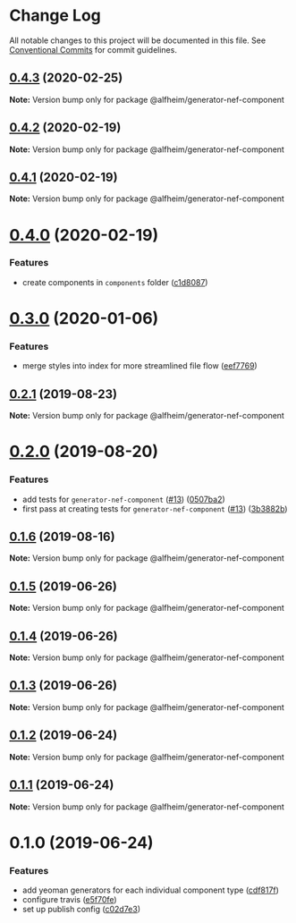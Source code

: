 # Change Log

All notable changes to this project will be documented in this file.
See [Conventional Commits](https://conventionalcommits.org) for commit guidelines.

## [0.4.3](https://github.com/Nasdaq/alfheim/compare/@alfheim/generator-nef-component@0.4.2...@alfheim/generator-nef-component@0.4.3) (2020-02-25)

**Note:** Version bump only for package @alfheim/generator-nef-component





## [0.4.2](https://github.com/Nasdaq/alfheim/compare/@alfheim/generator-nef-component@0.4.1...@alfheim/generator-nef-component@0.4.2) (2020-02-19)

**Note:** Version bump only for package @alfheim/generator-nef-component





## [0.4.1](https://github.com/Nasdaq/alfheim/compare/@alfheim/generator-nef-component@0.4.0...@alfheim/generator-nef-component@0.4.1) (2020-02-19)

**Note:** Version bump only for package @alfheim/generator-nef-component





# [0.4.0](https://github.com/Nasdaq/alfheim/compare/@alfheim/generator-nef-component@0.3.0...@alfheim/generator-nef-component@0.4.0) (2020-02-19)


### Features

* create components in `components` folder ([c1d8087](https://github.com/Nasdaq/alfheim/commit/c1d8087))





# [0.3.0](https://github.com/Nasdaq/alfheim/compare/@alfheim/generator-nef-component@0.2.1...@alfheim/generator-nef-component@0.3.0) (2020-01-06)


### Features

* merge styles into index for more streamlined file flow ([eef7769](https://github.com/Nasdaq/alfheim/commit/eef7769))





## [0.2.1](https://github.com/Nasdaq/alfheim/compare/@alfheim/generator-nef-component@0.2.0...@alfheim/generator-nef-component@0.2.1) (2019-08-23)

**Note:** Version bump only for package @alfheim/generator-nef-component





# [0.2.0](https://github.com/Nasdaq/alfheim/compare/@alfheim/generator-nef-component@0.1.6...@alfheim/generator-nef-component@0.2.0) (2019-08-20)


### Features

* add tests for `generator-nef-component` ([#13](https://github.com/Nasdaq/alfheim/issues/13)) ([0507ba2](https://github.com/Nasdaq/alfheim/commit/0507ba2))
* first pass at creating tests for `generator-nef-component` ([#13](https://github.com/Nasdaq/alfheim/issues/13)) ([3b3882b](https://github.com/Nasdaq/alfheim/commit/3b3882b))





## [0.1.6](https://github.com/Nasdaq/alfheim/compare/@alfheim/generator-nef-component@0.1.5...@alfheim/generator-nef-component@0.1.6) (2019-08-16)

**Note:** Version bump only for package @alfheim/generator-nef-component





## [0.1.5](https://github.com/Nasdaq/alfheim/compare/@alfheim/generator-nef-component@0.1.4...@alfheim/generator-nef-component@0.1.5) (2019-06-26)

**Note:** Version bump only for package @alfheim/generator-nef-component





## [0.1.4](https://github.com/Nasdaq/alfheim/compare/@alfheim/generator-nef-component@0.1.2...@alfheim/generator-nef-component@0.1.4) (2019-06-26)

**Note:** Version bump only for package @alfheim/generator-nef-component





## [0.1.3](https://github.com/Nasdaq/alfheim/compare/@alfheim/generator-nef-component@0.1.2...@alfheim/generator-nef-component@0.1.3) (2019-06-26)

**Note:** Version bump only for package @alfheim/generator-nef-component





## [0.1.2](https://github.com/Nasdaq/alfheim/compare/@alfheim/generator-nef-component@0.1.1...@alfheim/generator-nef-component@0.1.2) (2019-06-24)

**Note:** Version bump only for package @alfheim/generator-nef-component





## [0.1.1](https://github.com/Nasdaq/alfheim/compare/@alfheim/generator-nef-component@0.1.0...@alfheim/generator-nef-component@0.1.1) (2019-06-24)

**Note:** Version bump only for package @alfheim/generator-nef-component





# 0.1.0 (2019-06-24)


### Features

* add yeoman generators for each individual component type ([cdf817f](https://github.com/Nasdaq/alfheim/commit/cdf817f))
* configure travis ([e5f70fe](https://github.com/Nasdaq/alfheim/commit/e5f70fe))
* set up publish config ([c02d7e3](https://github.com/Nasdaq/alfheim/commit/c02d7e3))
